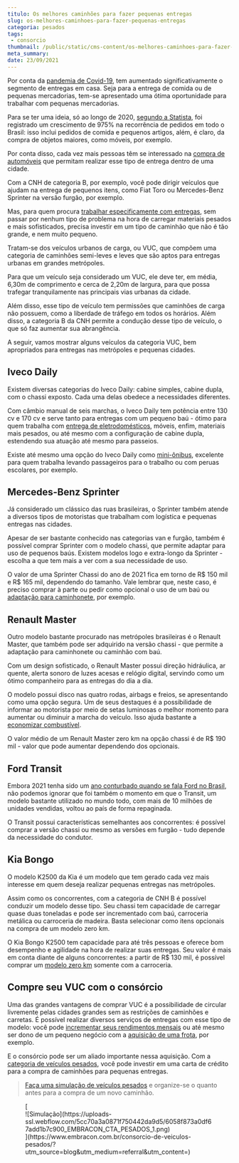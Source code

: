 ```yaml
---
titulo: Os melhores caminhões para fazer pequenas entregas
slug: os-melhores-caminhoes-para-fazer-pequenas-entregas
categoria: pesados
tags:
 - consorcio
thumbnail: /public/static/cms-content/os-melhores-caminhoes-para-fazer-pequenas-entregas.jpg
meta_summary: 
date: 23/09/2021
---
```

Por conta da [pandemia de Covid-19](https://www.embracon.com.br/blog/como-guardar-dinheiro-em-tempos-de-pandemia), tem aumentado significativamente o segmento de entregas em casa. Seja para a entrega de comida ou de pequenas mercadorias, tem-se apresentado uma ótima oportunidade para trabalhar com pequenas mercadorias.

Para se ter uma ideia, só ao longo de 2020, [segundo a Statista](https://abolbrasil.org.br/posts/com-crescimento-do-delivery-durante-quarentena-logistica-de-entrega-se-destaca/), foi registrado um crescimento de 975% na recorrência de pedidos em todo o Brasil: isso inclui pedidos de comida e pequenos artigos, além, é claro, da compra de objetos maiores, como móveis, por exemplo.

Por conta disso, cada vez mais pessoas têm se interessado na [compra de automóveis](https://www.embracon.com.br/blog/como-comprar-um-carro-com-r-100-00-por-semana) que permitam realizar esse tipo de entrega dentro de uma cidade.

Com a CNH de categoria B, por exemplo, você pode dirigir veículos que ajudam na entrega de pequenos itens, como Fiat Toro ou Mercedes-Benz Sprinter na versão furgão, por exemplo.

Mas, para quem procura [trabalhar especificamente com entregas](https://www.embracon.com.br/blog/como-fazer-consorcio-sendo-autonomo), sem passar por nenhum tipo de problema na hora de carregar materiais pesados e mais sofisticados, precisa investir em um tipo de caminhão que não é tão grande, e nem muito pequeno.

Tratam-se dos veículos urbanos de carga, ou VUC, que compõem uma categoria de caminhões semi-leves e leves que são aptos para entregas urbanas em grandes metrópoles.

Para que um veículo seja considerado um VUC, ele deve ter, em média, 6,30m de comprimento e cerca de 2,20m de largura, para que possa trafegar tranquilamente nas principais vias urbanas da cidade.

Além disso, esse tipo de veículo tem permissões que caminhões de carga não possuem, como a liberdade de tráfego em todos os horários. Além disso, a categoria B da CNH permite a condução desse tipo de veículo, o que só faz aumentar sua abrangência.

A seguir, vamos mostrar alguns veículos da categoria VUC, bem apropriados para entregas nas metrópoles e pequenas cidades.

Iveco Daily 
------------

Existem diversas categorias do Iveco Daily: cabine simples, cabine dupla, com o chassi exposto. Cada uma delas obedece a necessidades diferentes.

Com câmbio manual de seis marchas, o Iveco Daily tem potência entre 130 cv e 170 cv e serve tanto para entregas com um pequeno baú - ótimo para quem trabalha com [entrega de eletrodomésticos](https://www.embracon.com.br/blog/dicas-para-comprar-eletrodomesticos-para-a-casa-nova), móveis, enfim, materiais mais pesados, ou até mesmo com a configuração de cabine dupla, estendendo sua atuação até mesmo para passeios.

Existe até mesmo uma opção do Iveco Daily como [mini-ônibus](https://www.embracon.com.br/blog/saiba-como-investir-em-veiculos-pesados-com-o-consorcio-embracon), excelente para quem trabalha levando passageiros para o trabalho ou com peruas escolares, por exemplo.

Mercedes-Benz Sprinter 
-----------------------

Já considerado um clássico das ruas brasileiras, o Sprinter também atende a diversos tipos de motoristas que trabalham com logística e pequenas entregas nas cidades.

Apesar de ser bastante conhecido nas categorias van e furgão, também é possível comprar Sprinter com o modelo chassi, que permite adaptar para uso de pequenos baús. Existem modelos logo e extra-longo da Sprinter - escolha a que tem mais a ver com a sua necessidade de uso.

O valor de uma Sprinter Chassi do ano de 2021 fica em torno de R$ 150 mil e R$ 165 mil, dependendo do tamanho. Vale lembrar que, neste caso, é preciso comprar à parte ou pedir como opcional o uso de um baú ou [adaptação para caminhonete](https://www.embracon.com.br/blog/7-dicas-para-escolher-entre-uma-caminhonete-ou-um-suv), por exemplo.

Renault Master 
---------------

Outro modelo bastante procurado nas metrópoles brasileiras é o Renault Master, que também pode ser adquirido na versão chassi - que permite a adaptação para caminhonete ou caminhão com baú.

Com um design sofisticado, o Renault Master possui direção hidráulica, ar quente, alerta sonoro de luzes acesas e relógio digital, servindo como um ótimo companheiro para as entregas do dia a dia.

O modelo possui disco nas quatro rodas, airbags e freios, se apresentando como uma opção segura. Um de seus destaques é a possibilidade de informar ao motorista por meio de setas luminosas o melhor momento para aumentar ou diminuir a marcha do veículo. Isso ajuda bastante a [economizar combustível](https://www.embracon.com.br/blog/como-economizar-em-tempos-de-gasolina-tao-cara).

O valor médio de um Renault Master zero km na opção chassi é de R$ 190 mil - valor que pode aumentar dependendo dos opcionais.

Ford Transit 
-------------

Embora 2021 tenha sido um [ano conturbado quando se fala Ford no Brasil](https://www.uol.com.br/carros/noticias/bbc/2021/01/14/ford-brasil-estilo-de-vida.htm), não podemos ignorar que foi também o momento em que o Transit, um modelo bastante utilizado no mundo todo, com mais de 10 milhões de unidades vendidas, voltou ao país de forma repaginada.

O Transit possui características semelhantes aos concorrentes: é possível comprar a versão chassi ou mesmo as versões em furgão - tudo depende da necessidade do condutor.

Kia Bongo 
----------

O modelo K2500 da Kia é um modelo que tem gerado cada vez mais interesse em quem deseja realizar pequenas entregas nas metrópoles.

Assim como os concorrentes, com a categoria de CNH B é possível conduzir um modelo desse tipo. Seu chassi tem capacidade de carregar quase duas toneladas e pode ser incrementado com baú, carroceria metálica ou carroceria de madeira. Basta selecionar como itens opcionais na compra de um modelo zero km.

O Kia Bongo K2500 tem capacidade para até três pessoas e oferece bom desempenho e agilidade na hora de realizar suas entregas. Seu valor é mais em conta diante de alguns concorrentes: a partir de R$ 130 mil, é possível comprar um [modelo zero km](https://www.embracon.com.br/blog/conquiste-seu-carro-zero-km-com-um-consorcio) somente com a carroceria.

Compre seu VUC com o consórcio 
-------------------------------

Uma das grandes vantagens de comprar VUC é a possibilidade de circular livremente pelas cidades grandes sem as restrições de caminhões e carretas. É possível realizar diversos serviços de entregas com esse tipo de modelo: você pode [incrementar seus rendimentos mensais](https://www.embracon.com.br/blog/7-dicas-de-como-conseguir-uma-renda-extra) ou até mesmo ser dono de um pequeno negócio com a [aquisição de uma frota](https://www.embracon.com.br/blog/tudo-que-voce-precisa-saber-sobre-renovacao-de-frotas), por exemplo.

E o consórcio pode ser um aliado importante nessa aquisição. Com a [categoria de veículos pesados](https://www.embracon.com.br/blog/saiba-como-investir-em-veiculos-pesados-com-o-consorcio-embracon), você pode investir em uma carta de crédito para a compra de caminhões para pequenas entregas.

> [Faça uma simulação de veículos pesados](https://www.embracon.com.br/consorcio-de-veiculos-pesados) e organize-se o quanto antes para a compra de um novo caminhão.

<figure class="w-richtext-figure-type-image w-richtext-align-center">[<div>![Simulação](https://uploads-ssl.webflow.com/5cc70a3a0871f750442da9d5/6058f873a0df67add1b7c900_EMBRACON_CTA_PESADOS_1.png)</div>](https://www.embracon.com.br/consorcio-de-veiculos-pesados/?utm_source=blog&utm_medium=referral&utm_content=)</figure>
